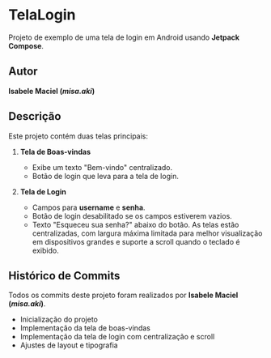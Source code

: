 # TelaLogin
Projeto de exemplo de uma tela de login em Android usando **Jetpack Compose**.

## Autor
**Isabele Maciel (_misa.aki_)**

## Descrição
Este projeto contém duas telas principais:

1. **Tela de Boas-vindas**  
   - Exibe um texto "Bem-vindo" centralizado.
   - Botão de login que leva para a tela de login.

2. **Tela de Login**  
   - Campos para **username** e **senha**.
   - Botão de login desabilitado se os campos estiverem vazios.
   - Texto "Esqueceu sua senha?" abaixo do botão.
As telas estão centralizadas, com largura máxima limitada para melhor visualização em dispositivos grandes e suporte a scroll quando o teclado é exibido.

## Histórico de Commits
Todos os commits deste projeto foram realizados por **Isabele Maciel (_misa.aki_)**.
- Inicialização do projeto
- Implementação da tela de boas-vindas
- Implementação da tela de login com centralização e scroll
- Ajustes de layout e tipografia

